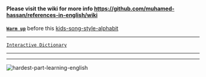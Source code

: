#### Please visit the wiki for more info https://github.com/muhamed-hassan/references-in-english/wiki

[**`Warm up`**](https://www.youtube.com/watch?v=ScNNfyq3d_w) before this [kids-song-style-alphabit](https://www.youtube.com/watch?v=om_1599v70c)

***

[`Interactive Dictionary`](https://www.dictionary.com/)

***
***

![hardest-part-learning-english](https://user-images.githubusercontent.com/17825804/219615979-5fc83f18-8ad3-43f8-875e-25aecfd782b5.png)

